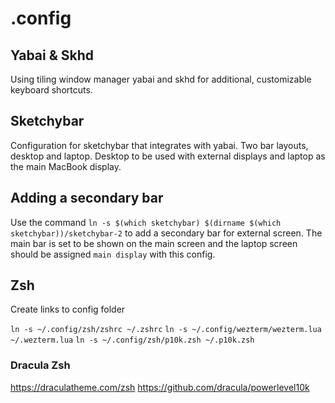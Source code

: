 # .config

## Yabai & Skhd
Using tiling window manager yabai and skhd for additional, customizable keyboard shortcuts.

## Sketchybar
Configuration for sketchybar that integrates with yabai. Two bar layouts, desktop and laptop. Desktop to be used with external displays and laptop as the main MacBook display.

## Adding a secondary bar

Use the command `ln -s $(which sketchybar) $(dirname $(which sketchybar))/sketchybar-2` to add a secondary bar for external screen.
The main bar is set to be shown on the main screen and the laptop screen should be assigned `main display` with this config.

## Zsh
Create links to config folder

`ln -s ~/.config/zsh/zshrc ~/.zshrc`
`ln -s ~/.config/wezterm/wezterm.lua ~/.wezterm.lua`
`ln -s ~/.config/zsh/p10k.zsh ~/.p10k.zsh`

### Dracula Zsh

https://draculatheme.com/zsh
https://github.com/dracula/powerlevel10k
